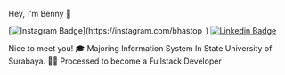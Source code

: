Hey, I'm Benny 👋

[![Instagram Badge](https://img.shields.io/badge/-@bhastop_-1ca0f1?style=flat-square&labelColor=1ca0f1&logo=instagram&logoColor=white&link=https://instagram.com/bhastop_)](https://instagram.com/bhastop_) [![Linkedin Badge](https://img.shields.io/badge/-BennyPakarti-blue?style=flat-square&logo=Linkedin&logoColor=white&link=https:/)]([https://www.linkedin.com/in/benny-pakarti-77a161216/](https://www.linkedin.com/in/benny-pakarti-77a161216/))

Nice to meet you! 🎓 Majoring Information System In State University of Surabaya. 👨‍💻 Processed to become a Fullstack Developer
